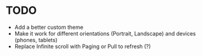 # TODO

- Add a better custom theme
- Make it work for different orientations (Portrait, Landscape) and devices (phones, tablets)
- Replace Infinite scroll with Paging or Pull to refresh (?)
